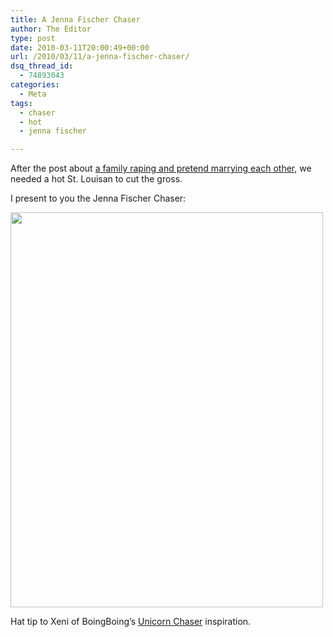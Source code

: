 ```yaml
---
title: A Jenna Fischer Chaser
author: The Editor
type: post
date: 2010-03-11T20:00:49+00:00
url: /2010/03/11/a-jenna-fischer-chaser/
dsq_thread_id:
  - 74893043
categories:
  - Meta
tags:
  - chaser
  - hot
  - jenna fischer

---
```

After the post about <a href="http://punchingkitty.com/2010/03/11/dude-wtf/" target="_blank">a family raping and pretend marrying each other</a>, we needed a hot St. Louisan to cut the gross.

I present to you the Jenna Fischer Chaser:

[<img class="aligncenter size-full wp-image-3536" title="pam_EW_snap2" src="http://punchingkitty.com/wp-content/uploads/2010/03/pam_EW_snap2.jpeg" alt="" width="500" height="632" srcset="http://media.punchingkitty.com/wordpress/2010/03/pam_EW_snap2.jpeg 500w, http://media.punchingkitty.com/wordpress/2010/03/pam_EW_snap2-237x300.jpg 237w" sizes="(max-width: 500px) 100vw, 500px" />][1]

Hat tip to Xeni of BoingBoing&#8217;s <a href="http://boingboing.net/2006/10/14/unicorn-chaser.html" target="_blank">Unicorn Chaser</a> inspiration.

 [1]: http://punchingkitty.com/wp-content/uploads/2010/03/pam_EW_snap2.jpeg
